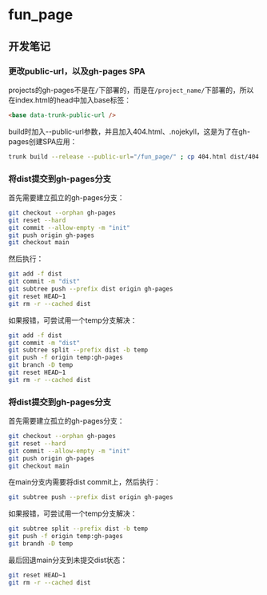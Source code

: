 # fun_page

## 开发笔记

### 更改public-url，以及gh-pages SPA

projects的gh-pages不是在`/`下部署的，而是在`/project_name/`下部署的，所以在index.html的head中加入base标签：

```html
<base data-trunk-public-url />
```

build时加入--public-url参数，并且加入404.html、.nojekyll，这是为了在gh-pages创建SPA应用：

```bash
trunk build --release --public-url="/fun_page/" ; cp 404.html dist/404.html ; echo $null >> dist/.nojekyll
```

### 将dist提交到gh-pages分支

首先需要建立孤立的gh-pages分支：

```bash
git checkout --orphan gh-pages
git reset --hard
git commit --allow-empty -m "init"
git push origin gh-pages
git checkout main
```

然后执行：

```bash
git add -f dist
git commit -m "dist"
git subtree push --prefix dist origin gh-pages
git reset HEAD~1
git rm -r --cached dist
```

如果报错，可尝试用一个temp分支解决：

```bash
git add -f dist
git commit -m "dist"
git subtree split --prefix dist -b temp
git push -f origin temp:gh-pages
git branch -D temp
git reset HEAD~1
git rm -r --cached dist
```

### 将dist提交到gh-pages分支

首先需要建立孤立的gh-pages分支：

```bash
git checkout --orphan gh-pages
git reset --hard
git commit --allow-empty -m "init"
git push origin gh-pages
git checkout main
```

在main分支内需要将dist commit上，然后执行：

```bash
git subtree push --prefix dist origin gh-pages
```

如果报错，可尝试用一个temp分支解决：

```bash
git subtree split --prefix dist -b temp
git push -f origin temp:gh-pages
git brandh -D temp
```

最后回退main分支到未提交dist状态：

```bash
git reset HEAD~1
git rm -r --cached dist
```

